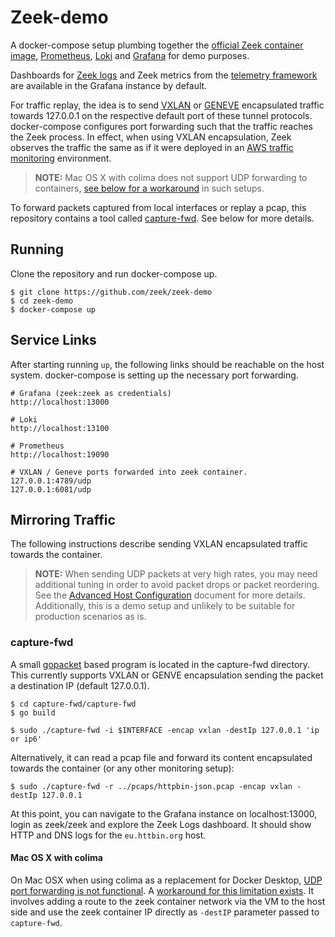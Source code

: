# Zeek-demo

A docker-compose setup plumbing together the
[official Zeek container image](https://hub.docker.com/r/zeek/zeek-dev),
[Prometheus](https://prometheus.io/), [Loki](https://grafana.com/oss/loki/)
and [Grafana](https://grafana.com/grafana/) for demo purposes.

Dashboards for [Zeek logs](https://docs.zeek.org/en/master/logs/index.html)
and Zeek metrics from the [telemetry framework](https://docs.zeek.org/en/master/frameworks/telemetry.html)
are available in the Grafana instance by default.

For traffic replay, the idea is to send
[VXLAN](https://www.rfc-editor.org/rfc/rfc7348.html) or
[GENEVE](https://www.rfc-editor.org/rfc/rfc8926.html)
encapsulated traffic towards 127.0.0.1 on the respective default port of
these tunnel protocols. docker-compose configures port forwarding such that
the traffic reaches the Zeek process. In effect, when using VXLAN
encapsulation, Zeek observes the traffic the same as if it were deployed in an
[AWS traffic monitoring](https://docs.aws.amazon.com/vpc/latest/mirroring/traffic-mirroring-packet-formats.html) environment.

> **NOTE:** Mac OS X with colima does not support UDP forwarding to
> containers, [see below for a workaround](#mac-os-x-with-colima) in
> such setups.

To forward packets captured from local interfaces or replay a pcap, this
repository contains a tool called [capture-fwd](#capture-fwd).
See below for more details.

## Running

Clone the repository and run docker-compose up.

    $ git clone https://github.com/zeek/zeek-demo
    $ cd zeek-demo
    $ docker-compose up

## Service Links

After starting running `up`, the following links should be reachable on
the host system. docker-compose is setting up the necessary port forwarding.

    # Grafana (zeek:zeek as credentials)
    http://localhost:13000

    # Loki
    http://localhost:13100

    # Prometheus
    http://localhost:19090

    # VXLAN / Geneve ports forwarded into zeek container.
    127.0.0.1:4789/udp
    127.0.0.1:6081/udp

## Mirroring Traffic

The following instructions describe sending VXLAN encapsulated traffic
towards the container.

> **NOTE:** When sending UDP packets at very high rates, you may need
> additional tuning in order to avoid packet drops or packet reordering.
> See the [Advanced Host Configuration](./doc/advanced.md) document for
> more details. Additionally, this is a demo setup and unlikely to be
> suitable for production scenarios as is.

### capture-fwd

A small [gopacket](https://github.com/google/gopacket) based program is located
in the capture-fwd directory. This currently supports VXLAN or GENVE
encapsulation sending the packet a destination IP (default 127.0.0.1).

    $ cd capture-fwd/capture-fwd
    $ go build

    $ sudo ./capture-fwd -i $INTERFACE -encap vxlan -destIp 127.0.0.1 'ip or ip6'

Alternatively, it can read a pcap file and forward its content encapsulated
towards the container (or any other monitoring setup):

    $ sudo ./capture-fwd -r ../pcaps/httpbin-json.pcap -encap vxlan -destIp 127.0.0.1

At this point, you can navigate to the Grafana instance on localhost:13000,
login as zeek/zeek and explore the Zeek Logs dashboard. It should show HTTP
and DNS logs for the `eu.httbin.org` host.

#### Mac OS X with colima

On Mac OSX when using colima as a replacement for Docker Desktop,
[UDP port forwarding is not functional](https://github.com/lima-vm/lima/issues/366).
A [workaround for this limitation exists](https://github.com/rancher-sandbox/rancher-desktop/issues/1611#issuecomment-1176491158).
It involves adding a route to the zeek container network via the VM to
the host side and use the zeek container IP directly as `-destIP` parameter
passed to `capture-fwd`.
